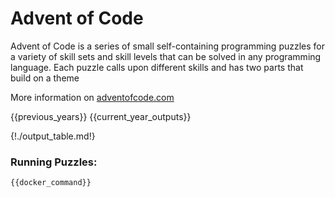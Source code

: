 # Advent of Code

Advent of Code is a series of small self-containing programming puzzles for a variety of skill sets and skill levels that can be solved in any programming language. Each puzzle calls upon different skills and has two parts that build on a theme

More information on [adventofcode.com](http://adventofcode.com/)

{{previous_years}}
{{current_year_outputs}}

{!./output_table.md!}

### Running Puzzles:

```
{{docker_command}}
```
